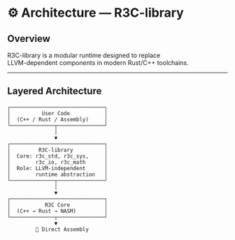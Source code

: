 # ⚙️ Architecture — R3C-library

## Overview
R3C-library is a modular runtime designed to replace  
LLVM-dependent components in modern Rust/C++ toolchains.

---

## Layered Architecture
```text
┌──────────────────────────────┐
│          User Code           │
│  (C++ / Rust / Assembly)     │
└──────────────┬───────────────┘
               │
               ▼
┌──────────────────────────────┐
│         R3C-library          │
│  Core: r3c_std, r3c_sys,     │
│        r3c_io, r3c_math      │
│  Role: LLVM-independent      │
│        runtime abstraction   │
└──────────────┬───────────────┘
               │
               ▼
┌──────────────────────────────┐
│           R3C Core           │
│  (C++ → Rust → NASM)         │
└──────────────┬───────────────┘
               ▼
         🧱 Direct Assembly

